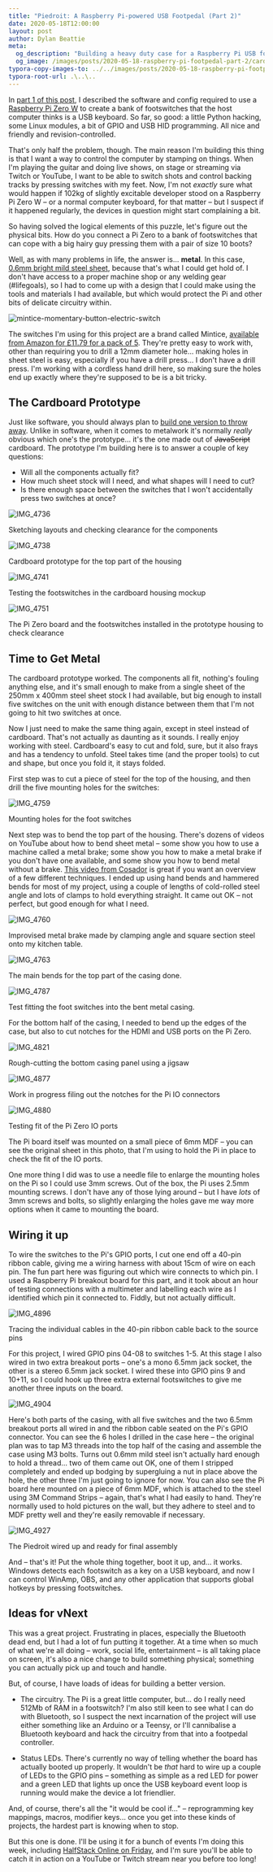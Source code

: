 ```yaml
---
title: "Piedroit: A Raspberry Pi-powered USB Footpedal (Part 2)"
date: 2020-05-18T12:00:00
layout: post
author: Dylan Beattie
meta: 
  og_description: "Building a heavy duty case for a Raspberry Pi USB footswitch."
  og_image: /images/posts/2020-05-18-raspberry-pi-footpedal-part-2/card.jpg
typora-copy-images-to: ../../images/posts/2020-05-18-raspberry-pi-footpedal-part-2
typora-root-url: .\..\..
---
```


In [part 1 of this post](/2020/05/17/turning-a-raspberry-pi-zero-into-a-usb-footpedal.html), I described the software and config required to use a [Raspberry Pi Zero W](https://www.raspberrypi.org/products/raspberry-pi-zero-w/) to create a bank of footswitches that the host computer thinks is a USB keyboard. So far, so good: a little Python hacking, some Linux modules, a bit of GPIO and USB HID programming. All nice and friendly and revision-controlled.

That's only half the problem, though. The main reason I'm building this thing is that I want a way to control the computer by stamping on things. When I'm playing the guitar and doing live shows, on stage or streaming via Twitch or YouTube, I want to be able to switch shots and control backing tracks by pressing switches with my feet. Now, I'm not *exactly* sure what would happen if 102kg of slightly excitable developer stood on a Raspberry Pi Zero W – or a normal computer keyboard, for that matter – but I suspect if it happened regularly, the devices in question might start complaining a bit.

So having solved the logical elements of this puzzle, let's figure out the physical bits. How do you connect a Pi Zero to a bank of footswitches that can cope with a big hairy guy pressing them with a pair of size 10 boots?

Well, as with many problems in life, the answer is... **metal**. In this case, [0.6mm bright mild steel sheet](https://www.diy.com/departments/steel-panel-l-0-5m-w-250mm-t-0-6mm/253965_BQ.prd), because that's what I could get hold of. I don't have access to a proper machine shop or any welding gear (#lifegoals), so I had to come up with a design that I could make using the tools and materials I had available, but which would protect the Pi and other bits of delicate circuitry within.

![mintice-momentary-button-electric-switch](/images/posts/2020-05-18-raspberry-pi-footpedal-part-2/mintice-momentary-button-electric-switch.jpg)

The switches I'm using for this project are a brand called Mintice, [available from Amazon for £11.79 for a pack of 5](https://www.amazon.co.uk/gp/product/B073S4YVF4). They're pretty easy to work with, other than requiring you to drill a 12mm diameter hole... making holes in sheet steel is easy, especially if you have a drill press... I don't have a drill press. I'm working with a cordless hand drill here, so making sure the holes end up exactly where they're supposed to be is a bit tricky. 

## The Cardboard Prototype

Just like software, you should always plan to [build one version to throw away](https://wiki.c2.com/?PlanToThrowOneAway). Unlike in software, when it comes to metalwork it's normally *really* obvious which one's the prototype... it's the one made out of ~~JavaScript~~ cardboard. The prototype I'm building here is to answer a couple of key questions:

* Will all the components actually fit?
* How much sheet stock will I need, and what shapes will I need to cut?
* Is there enough space between the switches that I won't accidentally press two switches at once?

![IMG_4736](/images/posts/2020-05-18-raspberry-pi-footpedal-part-2/IMG_4736.JPEG)

<figcaption>Sketching layouts and checking clearance for the components</figcaption>

![IMG_4738](/images/posts/2020-05-18-raspberry-pi-footpedal-part-2/IMG_4738.JPG)

<figcaption>Cardboard prototype for the top part of the housing</figcaption>

![IMG_4741](/images/posts/2020-05-18-raspberry-pi-footpedal-part-2/IMG_4741.JPG)

<figcaption>Testing the footswitches in the cardboard housing mockup</figcaption>

![IMG_4751](/images/posts/2020-05-18-raspberry-pi-footpedal-part-2/IMG_4751.JPG)

<figcaption>The Pi Zero board and the footswitches installed in the prototype housing to check clearance</figcaption>

## Time to Get Metal 

The cardboard prototype worked. The components all fit, nothing's fouling anything else, and it's small enough to make from a single sheet of the 250mm x 400mm steel sheet stock I had available, but big enough to install five switches on the unit with enough distance between them that I'm not going to hit two switches at once.

Now I just need to make the same thing again, except in steel instead of cardboard. That's not actually as daunting as it sounds. I really enjoy working with steel. Cardboard's easy to cut and fold, sure, but it also frays and has a tendency to unfold. Steel takes time (and the proper tools) to cut and shape, but once you fold it, it stays folded.

First step was to cut a piece of steel for the top of the housing, and then drill the five mounting holes for the switches:

![IMG_4759](/images/posts/2020-05-18-raspberry-pi-footpedal-part-2/IMG_4759.JPG)

<figcaption>Mounting holes for the foot switches</figcaption>

Next step was to bend the top part of the housing. There's dozens of videos on YouTube about how to bend sheet metal – some show you how to use a machine called a metal brake; some show you how to make a metal brake if you don't have one available, and some show you how to bend metal without a brake. [This video from Cosador](https://www.youtube.com/watch?v=KdMtecvnPRI) is great if you want an overview of a few different techniques. I ended up using hand bends and hammered bends for most of my project, using a couple of lengths of cold-rolled steel angle and lots of clamps to hold everything straight. It came out OK – not perfect, but good enough for what I need.

![IMG_4760](/images/posts/2020-05-18-raspberry-pi-footpedal-part-2/IMG_4760.JPG)

<figcaption>Improvised metal brake made by clamping angle and square section steel onto my kitchen table.</figcaption>

![IMG_4763](/images/posts/2020-05-18-raspberry-pi-footpedal-part-2/IMG_4763.JPG)

<figcaption>The main bends for the top part of the casing done.</figcaption>

![IMG_4787](/images/posts/2020-05-18-raspberry-pi-footpedal-part-2/IMG_4787.JPG)

<figcaption>Test fitting the foot switches into the bent metal casing.</figcaption>

For the bottom half of the casing, I needed to bend up the edges of the case, but also to cut notches for the HDMI and USB ports on the Pi Zero. 

![IMG_4821](/images/posts/2020-05-18-raspberry-pi-footpedal-part-2/IMG_4821.JPG)

<figcaption>Rough-cutting the bottom casing panel using a jigsaw</figcaption>

![IMG_4877](/images/posts/2020-05-18-raspberry-pi-footpedal-part-2/IMG_4877.JPG)

<figcaption>Work in progress filing out the notches for the Pi IO connectors</figcaption>

![IMG_4880](/images/posts/2020-05-18-raspberry-pi-footpedal-part-2/IMG_4880-1589755857669.JPG)

<figcaption>Testing fit of the Pi Zero IO ports</figcaption>

The Pi board itself was mounted on a small piece of 6mm MDF – you can see the original sheet in this photo, that I'm using to hold the Pi in place to check the fit of the IO ports.

One more thing I did was to use a needle file to enlarge the mounting holes on the Pi so I could use 3mm screws. Out of the box, the Pi uses 2.5mm mounting screws. I don't have any of those lying around – but I have *lots* of 3mm screws and bolts, so slightly enlarging the holes gave me way more options when it came to mounting the board.

## Wiring it up

To wire the switches to the Pi's GPIO ports, I cut one end off a 40-pin ribbon cable, giving me a wiring harness with about 15cm of wire on each pin. The fun part here was figuring out which wire connects to which pin. I used a Raspberry Pi breakout board for this part, and it took about an hour of testing connections with a multimeter and labelling each wire as I identified which pin it connected to. Fiddly, but not actually difficult.

![IMG_4896](/images/posts/2020-05-18-raspberry-pi-footpedal-part-2/IMG_4896.JPG)

<figcaption>Tracing the individual cables in the 40-pin ribbon cable back to the source pins</figcaption>

For this project, I wired GPIO pins 04-08 to switches 1-5. At this stage I also wired in two extra breakout ports – one's a mono 6.5mm jack socket, the other is a stereo 6.5mm jack socket. I wired these into GPIO pins 9 and 10+11, so I could hook up three extra external footswitches to give me another three inputs on the board.

![IMG_4904](/images/posts/2020-05-18-raspberry-pi-footpedal-part-2/IMG_4904.JPG)

Here's both parts of the casing, with all five switches and the two 6.5mm breakout ports all wired in and the ribbon cable seated on the Pi's GPIO connector. You can see the 6 holes I drilled in the case here – the original plan was to tap M3 threads into the top half of the casing and assemble the case using M3 bolts. Turns out 0.6mm mild steel isn't actually hard enough to hold a thread... two of them came out OK, one of them I stripped completely and ended up bodging by supergluing a nut in place above the hole, the other three I'm just going to ignore for now. You can also see the Pi board here mounted on a piece of 6mm MDF, which is attached to the steel using 3M Command Strips – again, that's what I had easily to hand. They're normally used to hold pictures on the wall, but they adhere to steel and to MDF pretty well and they're easily removable if necessary.

![IMG_4927](/images/posts/2020-05-18-raspberry-pi-footpedal-part-2/IMG_4927.JPG)

<figcaption>The Piedroit wired up and ready for final assembly</figcaption>

And – that's it! Put the whole thing together, boot it up, and... it works. Windows detects each footswitch as a key on a USB keyboard, and now I can control WinAmp, OBS, and any other application that supports global hotkeys by pressing footswitches.

## Ideas for vNext

This was a great project. Frustrating in places, especially the Bluetooth dead end, but I had a lot of fun putting it together. At a time when so much of what we're all doing – work, social life, entertainment – is all taking place on screen, it's also a nice change to build something physical; something you can actually pick up and touch and handle.

But, of course, I have loads of ideas for building a better version.

* The circuitry. The Pi is a great little computer, but... do I really need 512Mb of RAM in a footswitch? I'm also still keen to see what I can do with Bluetooth, so I suspect the next incarnation of the project will use either something like an Arduino or a Teensy, or I'll cannibalise a Bluetooth keyboard and hack the circuitry from that into a footpedal controller.

* Status LEDs. There's currently no way of telling whether the board has actually booted up properly. It wouldn't be *that* hard to wire up a couple of LEDs to the GPIO pins – something as simple as a red LED for power and a green LED that lights up once the USB keyboard event loop is running would make the device a lot friendlier.

And, of course, there's all the "it would be cool if..." – reprogramming key mappings, macros, modifier keys... once you get into these kinds of projects, the hardest part is knowing when to stop. 

But this one is done. I'll be using it for a bunch of events I'm doing this week, including [HalfStack Online on Friday](https://halfstackconf.com/online/), and I'm sure you'll be able to catch it in action on a YouTube or Twitch stream near you before too long!

